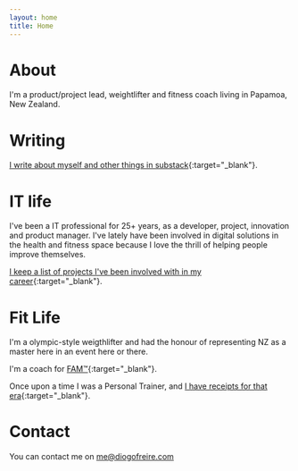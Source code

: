 ```yaml
---
layout: home
title: Home
---
```


# About

I'm a product/project lead, weightlifter and fitness coach living in Papamoa, New Zealand.

# Writing
[I write about myself and other things in substack](https://diogofreire.substack.com/){:target="_blank"}. 


# IT life
I've been a IT professional for 25+ years, as a developer, project, innovation and product manager.
I've lately have been involved in digital solutions in the health and fitness space because I love the thrill of helping people improve themselves.

[I keep a list of projects I've been involved with in my career](https://docs.google.com/spreadsheets/d/1LOegQ8WNMA_EU-RIEJvIHtfv_DnDseWaMa62f3AvzU8/edit?usp=sharing){:target="_blank"}. 


# Fit Life
I'm a olympic-style weigthlifter and had the honour of representing NZ as a master here in an event here or there.

I'm a coach for [FAM™](https://www.functionaladaptivemovement.com/){:target="_blank"}.

Once upon a time I was a Personal Trainer, and [I have receipts for that era](https://diogofreiredotcom.wordpress.com/){:target="_blank"}.

# Contact
You can contact me on me@diogofreire.com
